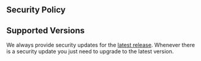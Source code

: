 ## Security Policy

## Supported Versions
We always provide security updates for the [latest release](https://github.com/prachikhanna84/AmazonSimpleStorageServiceCopyAutomation/releases). Whenever there is a security update you just need to upgrade to the latest version.
